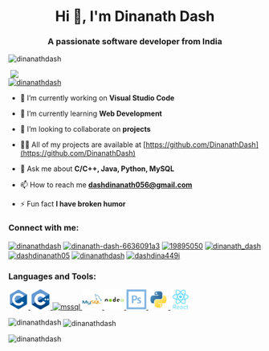 <h1 align="center">Hi 👋, I'm Dinanath Dash</h1>
<h3 align="center">A passionate software developer from India</h3>

<p align="left"> <img src="https://komarev.com/ghpvc/?username=dinanathdash&label=Profile%20views&color=0e75b6&style=round" alt="dinanathdash" /> </p>

<p>
<img align="right" src="https://user-images.githubusercontent.com/108653031/188369724-c5784acd-b5d0-40cf-91f0-7c67fca9eb50.png"width=500>
</p>
<p align="left"> <a href="https://instagram.com/dinanath_dash" target="blank"><img src="https://img.shields.io/twitter/follow/dinanathdash?logo=twitter&style=for-the-badge" alt="dinanathdash" /></a> </p>

- 🔭 I’m currently working on **Visual Studio Code**

- 🌱 I’m currently learning **Web Development**

- 👯 I’m looking to collaborate on **projects**

- 👨‍💻 All of my projects are available at [https://github.com/DinanathDash](https://github.com/DinanathDash)

- 💬 Ask me about **C/C++, Java, Python, MySQL**

- 📫 How to reach me **dashdinanath056@gmail.com**

- ⚡ Fun fact **I have broken humor**

<h3 align="left">Connect with me:</h3>
<p align="left">
<a href="https://twitter.com/dinanathdash" target="blank"><img align="center" src="https://raw.githubusercontent.com/rahuldkjain/github-profile-readme-generator/master/src/images/icons/Social/twitter.svg" alt="dinanathdash" height="30" width="40" /></a>
<a href="https://linkedin.com/in/dinanath-dash-6636091a3" target="blank"><img align="center" src="https://raw.githubusercontent.com/rahuldkjain/github-profile-readme-generator/master/src/images/icons/Social/linked-in-alt.svg" alt="dinanath-dash-6636091a3" height="30" width="40" /></a>
<a href="https://stackoverflow.com/users/19895050" target="blank"><img align="center" src="https://raw.githubusercontent.com/rahuldkjain/github-profile-readme-generator/master/src/images/icons/Social/stack-overflow.svg" alt="19895050" height="30" width="40" /></a>
<a href="https://instagram.com/dinanath_dash" target="blank"><img align="center" src="https://raw.githubusercontent.com/rahuldkjain/github-profile-readme-generator/master/src/images/icons/Social/instagram.svg" alt="dinanath_dash" height="30" width="40" /></a>
<a href="https://www.codechef.com/users/dashdinanath05" target="blank"><img align="center" src="https://cdn.jsdelivr.net/npm/simple-icons@3.1.0/icons/codechef.svg" alt="dashdinanath05" height="30" width="40" /></a>
<a href="https://www.leetcode.com/dinanathdash" target="blank"><img align="center" src="https://raw.githubusercontent.com/rahuldkjain/github-profile-readme-generator/master/src/images/icons/Social/leet-code.svg" alt="dinanathdash" height="30" width="40" /></a>
<a href="https://auth.geeksforgeeks.org/user/dashdina449i" target="blank"><img align="center" src="https://raw.githubusercontent.com/rahuldkjain/github-profile-readme-generator/master/src/images/icons/Social/geeks-for-geeks.svg" alt="dashdina449i" height="30" width="40" /></a>
</p>

<h3 align="left">Languages and Tools:</h3>
<p align="left"> <a href="https://www.cprogramming.com/" target="_blank" rel="noreferrer"> <img src="https://raw.githubusercontent.com/devicons/devicon/master/icons/c/c-original.svg" alt="c" width="40" height="40"/> </a> <a href="https://www.w3schools.com/cpp/" target="_blank" rel="noreferrer"> <img src="https://raw.githubusercontent.com/devicons/devicon/master/icons/cplusplus/cplusplus-original.svg" alt="cplusplus" width="40" height="40"/> </a> <a href="https://www.microsoft.com/en-us/sql-server" target="_blank" rel="noreferrer"> <img src="https://www.svgrepo.com/show/303229/microsoft-sql-server-logo.svg" alt="mssql" width="40" height="40"/> </a> <a href="https://www.mysql.com/" target="_blank" rel="noreferrer"> <img src="https://raw.githubusercontent.com/devicons/devicon/master/icons/mysql/mysql-original-wordmark.svg" alt="mysql" width="40" height="40"/> </a> <a href="https://nodejs.org" target="_blank" rel="noreferrer"> <img src="https://raw.githubusercontent.com/devicons/devicon/master/icons/nodejs/nodejs-original-wordmark.svg" alt="nodejs" width="40" height="40"/> </a> <a href="https://www.photoshop.com/en" target="_blank" rel="noreferrer"> <img src="https://raw.githubusercontent.com/devicons/devicon/master/icons/photoshop/photoshop-line.svg" alt="photoshop" width="40" height="40"/> </a> <a href="https://www.python.org" target="_blank" rel="noreferrer"> <img src="https://raw.githubusercontent.com/devicons/devicon/master/icons/python/python-original.svg" alt="python" width="40" height="40"/> </a> <a href="https://reactjs.org/" target="_blank" rel="noreferrer"> <img src="https://raw.githubusercontent.com/devicons/devicon/master/icons/react/react-original-wordmark.svg" alt="react" width="40" height="40"/> </a> </p>

<p><img align="left" src="https://github-readme-stats.vercel.app/api?username=dinanathdash&show_icons=true&locale=en" alt="dinanathdash" /></p>

<p>&nbsp;<img align="center" src="https://github-readme-stats.vercel.app/api/top-langs?username=dinanathdash&show_icons=true&locale=en&layout=compact" alt="dinanathdash" width=400/></p>

<p><img align="left" src="https://github-readme-streak-stats.herokuapp.com/?user=dinanathdash&" alt="dinanathdash" /></p>


